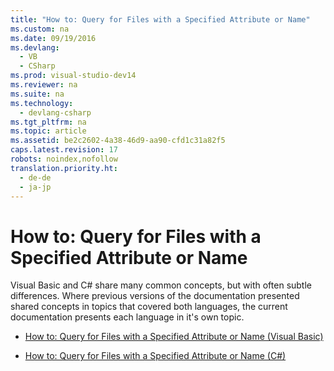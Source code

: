 ```yaml
---
title: "How to: Query for Files with a Specified Attribute or Name"
ms.custom: na
ms.date: 09/19/2016
ms.devlang: 
  - VB
  - CSharp
ms.prod: visual-studio-dev14
ms.reviewer: na
ms.suite: na
ms.technology: 
  - devlang-csharp
ms.tgt_pltfrm: na
ms.topic: article
ms.assetid: be2c2602-4a38-46d9-aa90-cfd1c31a82f5
caps.latest.revision: 17
robots: noindex,nofollow
translation.priority.ht: 
  - de-de
  - ja-jp
---
```

# How to: Query for Files with a Specified Attribute or Name
Visual Basic and C# share many common concepts, but with often subtle differences. Where previous versions of the documentation presented shared concepts in topics that covered both languages, the current documentation presents each language in it's own topic.  
  
-   [How to: Query for Files with a Specified Attribute or Name (Visual Basic)](../vs140/How-to--Query-for-Files-with-a-Specified-Attribute-or-Name--Visual-Basic-.md)  
  
-   [How to: Query for Files with a Specified Attribute or Name (C#)](../vs140/How-to--Query-for-Files-with-a-Specified-Attribute-or-Name--C#-.md)